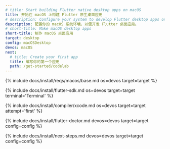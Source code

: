 ```yaml
---
# title: Start building Flutter native desktop apps on macOS
title: 开始在 macOS 上构建 Flutter 原生桌面应用
# description: Configure your system to develop Flutter desktop apps on macOS.
description: 配置你的 macOS 系统环境，以便开发 Flutter 桌面应用。
# short-title: Make macOS desktop apps
short-title: 制作 macOS 桌面应用
target: desktop
config: macOSDesktop
devos: macOS
next:
  # title: Create your first app
  title: 编写你的第一个应用
  path: /get-started/codelab
---
```


{% include docs/install/reqs/macos/base.md os=devos target=target %}

{% include docs/install/flutter-sdk.md os=devos target=target terminal='Terminal' %}

{% include docs/install/compiler/xcode.md os=devos target=target attempt='first' %}

{% include docs/install/flutter-doctor.md devos=devos target=target config=config %}

{% include docs/install/next-steps.md devos=devos target=target config=config %}
